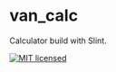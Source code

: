 # van_calc

Calculator build with Slint.

[![MIT licensed](https://img.shields.io/badge/license-MIT-blue.svg)](../../LICENSE)